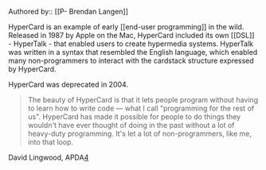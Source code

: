 Authored by:: [[P- Brendan Langen]]

HyperCard is an example of early [[end-user programming]] in the wild. Released in 1987 by Apple on the Mac, HyperCard included its own [[DSL]] - HyperTalk - that enabled users to create hypermedia systems. HyperTalk was written in a syntax that resembled the English language, which enabled many non-programmers to interact with the cardstack structure expressed by HyperCard. 

HyperCard was deprecated in 2004. 

> The beauty of HyperCard is that it lets people program without having to learn how to write code — what I call "programming for the rest of us". HyperCard has made it possible for people to do things they wouldn't have ever thought of doing in the past without a lot of heavy-duty programming. It's let a lot of non-programmers, like me, into that loop.

David Lingwood, APDA[4](https://en.wikipedia.org/wiki/HyperCard#cite_note-APDA_Pinpoints-4)